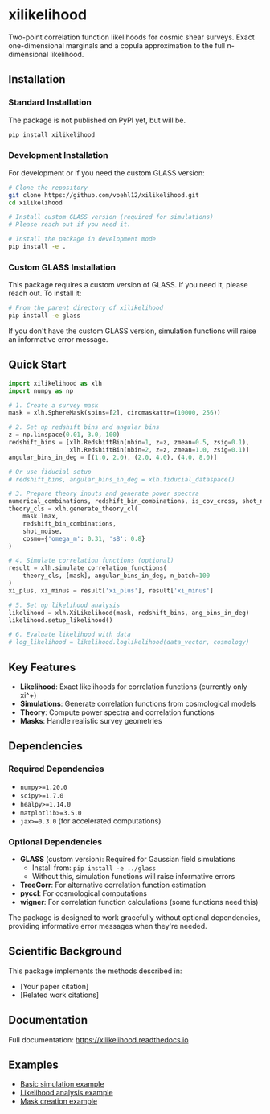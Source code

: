 # xilikelihood

Two-point correlation function likelihoods for cosmic shear surveys. Exact one-dimensional marginals and a copula approximation to the full n-dimensional likelihood.

## Installation

### Standard Installation
The package is not published on PyPI yet, but will be.
```bash
pip install xilikelihood
```

### Development Installation

For development or if you need the custom GLASS version:

```bash
# Clone the repository
git clone https://github.com/voehl12/xilikelihood.git
cd xilikelihood

# Install custom GLASS version (required for simulations)
# Please reach out if you need it.

# Install the package in development mode
pip install -e .
```

### Custom GLASS Installation

This package requires a custom version of GLASS. If you need it, please reach out. To install it:

```bash
# From the parent directory of xilikelihood
pip install -e glass
```


If you don't have the custom GLASS version, simulation functions will raise an informative error message.

## Quick Start

```python
import xilikelihood as xlh
import numpy as np

# 1. Create a survey mask
mask = xlh.SphereMask(spins=[2], circmaskattr=(10000, 256))

# 2. Set up redshift bins and angular bins
z = np.linspace(0.01, 3.0, 100)
redshift_bins = [xlh.RedshiftBin(nbin=1, z=z, zmean=0.5, zsig=0.1), 
                 xlh.RedshiftBin(nbin=2, z=z, zmean=1.0, zsig=0.1)]
angular_bins_in_deg = [(1.0, 2.0), (2.0, 4.0), (4.0, 8.0)]

# Or use fiducial setup
# redshift_bins, angular_bins_in_deg = xlh.fiducial_dataspace()

# 3. Prepare theory inputs and generate power spectra
numerical_combinations, redshift_bin_combinations, is_cov_cross, shot_noise, mapper = xlh.prepare_theory_cl_inputs(redshift_bins) # by default with shot noise
theory_cls = xlh.generate_theory_cl(
    mask.lmax,
    redshift_bin_combinations,
    shot_noise,
    cosmo={'omega_m': 0.31, 's8': 0.8}
)

# 4. Simulate correlation functions (optional)
result = xlh.simulate_correlation_functions(
    theory_cls, [mask], angular_bins_in_deg, n_batch=100
)
xi_plus, xi_minus = result['xi_plus'], result['xi_minus']

# 5. Set up likelihood analysis
likelihood = xlh.XiLikelihood(mask, redshift_bins, ang_bins_in_deg)
likelihood.setup_likelihood()

# 6. Evaluate likelihood with data
# log_likelihood = likelihood.loglikelihood(data_vector, cosmology)
```

## Key Features

- **Likelihood**: Exact likelihoods for correlation functions (currently only xi^+)
- **Simulations**: Generate correlation functions from cosmological models
- **Theory**: Compute power spectra and correlation functions
- **Masks**: Handle realistic survey geometries

## Dependencies

### Required Dependencies
- `numpy>=1.20.0`
- `scipy>=1.7.0`
- `healpy>=1.14.0`
- `matplotlib>=3.5.0`
- `jax>=0.3.0` (for accelerated computations)

### Optional Dependencies
- **GLASS** (custom version): Required for Gaussian field simulations
  - Install from: `pip install -e ../glass`
  - Without this, simulation functions will raise informative errors
- **TreeCorr**: For alternative correlation function estimation
- **pyccl**: For cosmological computations
- **wigner**: For correlation function calculations (some functions need this)

The package is designed to work gracefully without optional dependencies, providing informative error messages when they're needed.

## Scientific Background

This package implements the methods described in:
- [Your paper citation]
- [Related work citations]

## Documentation

Full documentation: https://xilikelihood.readthedocs.io

## Examples

- [Basic simulation example](examples/basic_simulation.py)
- [Likelihood analysis example](examples/likelihood_analysis.py)
- [Mask creation example](examples/mask_creation.py)